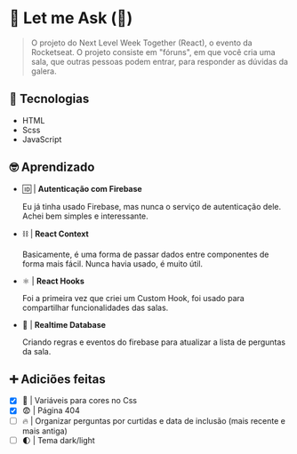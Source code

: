# 💬 Let me Ask (🚧)

> O projeto do Next Level Week Together (React), o evento da Rocketseat. O projeto consiste em "fóruns", em que você cria uma sala, que outras pessoas podem entrar, para responder as dúvidas da galera.

## 📡 Tecnologias

- HTML
- Scss
- JavaScript

## 🤓 Aprendizado

- 🆔 | **Autenticação com Firebase**

    Eu já tinha usado Firebase, mas nunca o serviço de autenticação dele. Achei bem simples e interessante.

- ⛓ | **React Context**

    Basicamente, é uma forma de passar dados entre componentes de forma mais fácil. Nunca havia usado, é muito útil.

- ⚛ | **React Hooks**

    Foi a primeira vez que criei um Custom Hook, foi usado para compartilhar funcionalidades das salas.

- 💾 | **Realtime Database**

    Criando regras e eventos do firebase para atualizar a lista de perguntas da sala.

## ➕ Adiciões feitas

- [x] 📼 | Variáveis para cores no Css
- [x] 😨 | Página 404
- [ ] 🔥 | Organizar perguntas por curtidas e data de inclusão (mais recente e mais antiga)
- [ ] 🌓 | Tema dark/light
